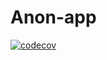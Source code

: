 # Anon-app
[![codecov](https://codecov.io/gh/theiskaa/anon-app/branch/main/graph/badge.svg?token=vT72y57Pcn)](https://codecov.io/gh/theiskaa/anon-app)